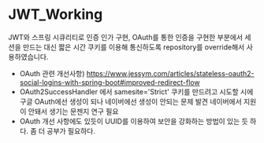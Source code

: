 # JWT_Working

JWT와 스프링 시큐리티로 인증 인가 구현, OAuth를 통한 인증을 구현한 부분에서 세션을 만드는 대신 짧은 시간 쿠키를 이용해 통신하도록 repository를 override해서 사용하였습니다.
+ OAuth 관련 개선사항) https://www.jessym.com/articles/stateless-oauth2-social-logins-with-spring-boot#improved-redirect-flow 
+ OAuth2SuccessHandler 에서 samesite='Strict' 쿠키를 만드려고 시도할 시에 구글 OAuth에선 생성이 되나 네이버에선 생성이 안되는 문제 발견 네이버에서 지원이 안돼서 생기는 문젠지 연구 필요
+ OAuth 개선 사항에도 있듯이 UUID를 이용하여 보안을 강화하는 방법이 있는 듯 하다. 좀 더 공부가 필요하다.